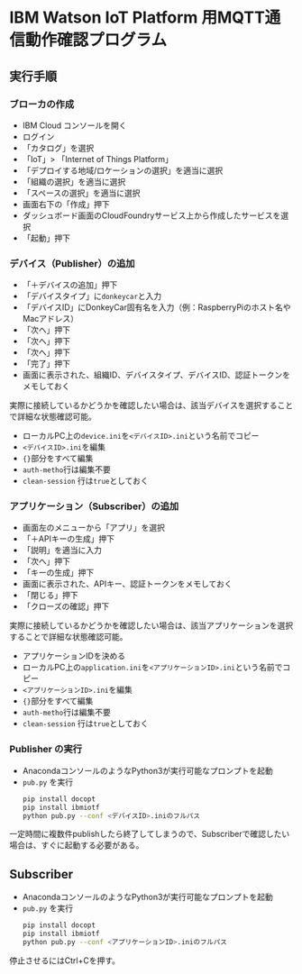 # IBM Watson IoT Platform 用MQTT通信動作確認プログラム

## 実行手順

### ブローカの作成

* IBM Cloud コンソールを開く
* ログイン
* 「カタログ」を選択
* 「IoT」> 「Internet of Things Platform」
* 「デプロイする地域/ロケーションの選択」を適当に選択
* 「組織の選択」を適当に選択
* 「スペースの選択」を適当に選択
* 画面右下の「作成」押下
* ダッシュボード画面のCloudFoundryサービス上から作成したサービスを選択
* 「起動」押下

### デバイス（Publisher）の追加

* 「＋デバイスの追加」押下
* 「デバイスタイプ」に`donkeycar`と入力
* 「デバイスID」にDonkeyCar固有名を入力（例：RaspberryPiのホスト名やMacアドレス）
* 「次へ」押下
* 「次へ」押下
* 「次へ」押下
* 「完了」押下
* 画面に表示された、組織ID、デバイスタイプ、デバイスID、認証トークンをメモしておく

実際に接続しているかどうかを確認したい場合は、該当デバイスを選択することで詳細な状態確認可能。

* ローカルPC上の`device.ini`を`<デバイスID>.ini`という名前でコピー
* `<デバイスID>.ini`を編集
 * `{}`部分をすべて編集
 * `auth-metho`行は編集不要
 * `clean-session` 行は`true`としておく

### アプリケーション（Subscriber）の追加

* 画面左のメニューから「アプリ」を選択
* 「＋APIキーの生成」押下
* 「説明」を適当に入力
* 「次へ」押下
* 「キーの生成」押下
* 画面に表示された、APIキー、認証トークンをメモしておく
* 「閉じる」押下
* 「クローズの確認」押下

実際に接続しているかどうかを確認したい場合は、該当アプリケーションを選択することで詳細な状態確認可能。

* アプリケーションIDを決める
* ローカルPC上の`application.ini`を`<アプリケーションID>.ini`という名前でコピー
* `<アプリケーションID>.ini`を編集
 * `{}`部分をすべて編集
 * `auth-metho`行は編集不要
 * `clean-session` 行は`true`としておく

### Publisher の実行
* AnacondaコンソールのようなPython3が実行可能なプロンプトを起動
* `pub.py` を実行
   ```bash
   pip install docopt
   pip install ibmiotf
   python pub.py --conf <デバイスID>.iniのフルパス
   ```

一定時間に複数件publishしたら終了してしまうので、Subscriberで確認したい場合は、すぐに起動する必要がある。

## Subscriber
* AnacondaコンソールのようなPython3が実行可能なプロンプトを起動
* `pub.py` を実行
   ```bash
   pip install docopt
   pip install ibmiotf
   python pub.py --conf <アプリケーションID>.iniのフルパス
   ```

停止させるにはCtrl+Cを押す。

